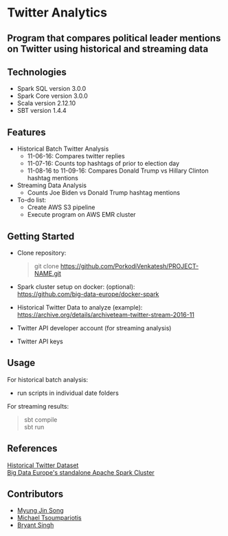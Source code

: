 # Twitter Analytics

## Program that compares political leader mentions on Twitter using historical and streaming data

## Technologies

- Spark SQL version 3.0.0
- Spark Core version 3.0.0
- Scala version 2.12.10
- SBT version 1.4.4

## Features

- Historical Batch Twitter Analysis
  - 11-06-16: Compares twitter replies
  - 11-07-16: Counts top hashtags of prior to election day
  - 11-08-16 to 11-09-16: Compares Donald Trump vs Hillary Clinton hashtag mentions
- Streaming Data Analysis
  - Counts Joe Biden vs Donald Trump hashtag mentions
- To-do list:
  - Create AWS S3 pipeline
  - Execute program on AWS EMR cluster

## Getting Started

- Clone repository:

  > git clone https://github.com/PorkodiVenkatesh/PROJECT-NAME.git

- Spark cluster setup on docker: (optional):  
  https://github.com/big-data-europe/docker-spark
- Historical Twitter Data to analyze (example):  
  https://archive.org/details/archiveteam-twitter-stream-2016-11
- Twitter API developer account (for streaming analysis)
- Twitter API keys

## Usage

For historical batch analysis:

- run scripts in individual date folders

For streaming results:

> sbt compile  
> sbt run

## References

[Historical Twitter Dataset](https://archive.org/details/archiveteam-twitter-stream-2016-11)  
[Big Data Europe's standalone Apache Spark Cluster](https://github.com/big-data-europe/docker-spark)

## Contributors

- [Myung Jin Song](https://github.com/jsong220)
- [Michael Tsoumpariotis](https://github.com/MichaelT950)
- [Bryant Singh](https://github.com/brysingh76)
